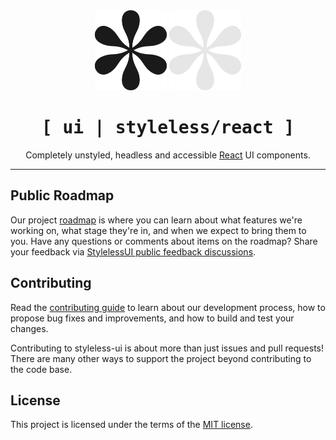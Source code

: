 <div align="center">
  <img src="https://raw.githubusercontent.com/styleless-ui/react-styleless-ui/4c10f2480719ef23e7af118b54f6861164603888/readme-dark-icon.svg#gh-light-mode-only" height="128">
  <img src="https://raw.githubusercontent.com/styleless-ui/react-styleless-ui/4c10f2480719ef23e7af118b54f6861164603888/readme-light-icon.svg#gh-dark-mode-only" height="128">
  <h1 align="center"><samp>[ ui | styleless/react ]</samp></h1>
</div>

<div align="center">

Completely unstyled, headless and accessible [React](https://reactjs.org/) UI components.

</div>

<hr />

## Public Roadmap

Our project [roadmap](https://github.com/orgs/styleless-ui/projects/1/views/1?visibleFields=%5B%22Title%22%2C%22Assignees%22%2C%22Status%22%2C%22Labels%22%2C%22Repository%22%2C%22Milestone%22%5D) is where you can learn about what features we're working on, what stage they're in, and when we expect to bring them to you. Have any questions or comments about items on the roadmap? Share your feedback via [StylelessUI public feedback discussions](https://github.com/styleless-ui/react-styleless-ui/discussions/categories/feedback).

## Contributing

Read the [contributing guide](https://github.com/styleless-ui/react-styleless-ui/blob/stable/CONTRIBUTING.md) to learn about our development process, how to propose bug fixes and improvements, and how to build and test your changes.

Contributing to styleless-ui is about more than just issues and pull requests! There are many other ways to support the project beyond contributing to the code base.

## License

This project is licensed under the terms of the [MIT license](https://github.com/styleless-ui/react-styleless-ui/blob/stable/LICENSE).
